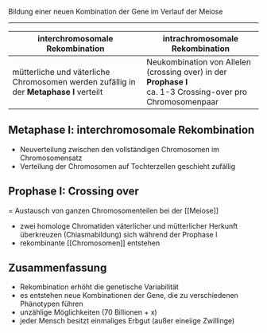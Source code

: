 Bildung einer neuen Kombination der Gene im Verlauf der Meiose

---


| interchromosomale Rekombination                                                        | intrachromosomale Rekombination                                                                               |
| -------------------------------------------------------------------------------------- | ------------------------------------------------------------------------------------------------------------- |
| mütterliche und väterliche Chromosomen werden zufällig in der **Metaphase I** verteilt | Neukombination von Allelen (crossing over) in der **Prophase I**<br>ca. 1-3 Crossing-over pro Chromosomenpaar |
## Metaphase I: interchromosomale Rekombination

- Neuverteilung zwischen den vollständigen Chromosomen im Chromosomensatz
- Verteilung der Chromosomen auf Tochterzellen geschieht zufällig

## Prophase I: Crossing over
= Austausch von ganzen Chromosomenteilen bei der [[Meiose]]
- zwei homologe Chromatiden väterlicher und mütterlicher Herkunft überkreuzen (Chiasmabildung) sich während der Prophase I
- rekombinante [[Chromosomen]] entstehen

## Zusammenfassung
- Rekombination erhöht die genetische Variabilität
- es entstehen neue Kombinationen der Gene, die zu verschiedenen Phänotypen führen
- unzählige Möglichkeiten (70 Billionen + x)
- jeder Mensch besitzt einmaliges Erbgut (außer eineiige Zwillinge)